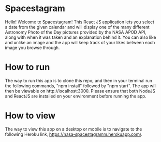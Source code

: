 # Spacestagram

Hello! Welcome to Spacestagram! This React JS application lets you select a date from the given calendar and will display one of the many different Astronomy Photo of the Day pictures provided by the NASA APOD API, along with when it was taken and an explanation behind it. You can also like and unlike an image and the app will keep track of your likes between each image you browse through.

# How to run

The way to run this app is to clone this repo, and then in your terminal run the following commands, "npm install" followed by "npm start". The app will then be viewable on http://localhost:3000. Please ensure that both NodeJS and ReactJS are installed on your environment before running the app.

# How to view

The way to view this app on a desktop or mobile is to navigate to the following Heroku link, https://nasa-spacestagramm.herokuapp.com/.
